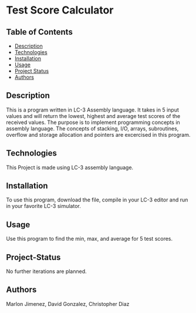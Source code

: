 # Test Score Calculator

## Table of Contents

* [Description](#Description)
* [Technologies](#Technologies)
* [Installation](#Installation)
* [Usage](#Usage)
* [Project Status](#Project-Status)
* [Authors](#Authors)

## Description
This is a program written in LC-3 Assembly language. It takes in 5 input values and will return the lowest, highest and average test scores of the received values. The purpose is to implement programming concepts in assembly language. The concepts of stacking, I/O, arrays, subroutines, overflow and storage allocation and pointers are excercised in this program.

## Technologies
This Project is made using LC-3 assembly language.

## Installation
To use this program, download the file, compile in your LC-3 editor and run in your favorite LC-3 simulator.

## Usage
Use this program to find the min, max, and average for 5 test scores.

## Project-Status
No further iterations are planned.

## Authors
Marlon Jimenez, 
David Gonzalez, 
Christopher Diaz
